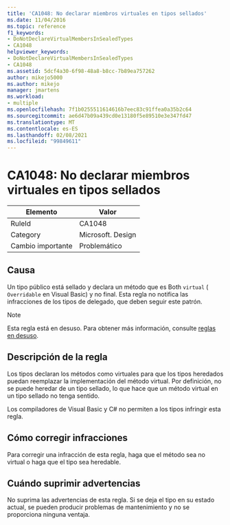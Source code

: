 ```yaml
---
title: 'CA1048: No declarar miembros virtuales en tipos sellados'
ms.date: 11/04/2016
ms.topic: reference
f1_keywords:
- DoNotDeclareVirtualMembersInSealedTypes
- CA1048
helpviewer_keywords:
- DoNotDeclareVirtualMembersInSealedTypes
- CA1048
ms.assetid: 5dcf4a30-6f98-48a8-b8cc-7b89ea757262
author: mikejo5000
ms.author: mikejo
manager: jmartens
ms.workload:
- multiple
ms.openlocfilehash: 7f1b0255511614616b7eec83c91ffea0a35b2c64
ms.sourcegitcommit: ae6d47b09a439cd0e13180f5e89510e3e347fd47
ms.translationtype: MT
ms.contentlocale: es-ES
ms.lasthandoff: 02/08/2021
ms.locfileid: "99849611"
---
```

# <a name="ca1048-do-not-declare-virtual-members-in-sealed-types"></a>CA1048: No declarar miembros virtuales en tipos sellados

|Elemento|Valor|
|-|-|
|RuleId|CA1048|
|Category|Microsoft. Design|
|Cambio importante|Problemático|

## <a name="cause"></a>Causa
Un tipo público está sellado y declara un método que es Both `virtual` ( `Overridable` en Visual Basic) y no final. Esta regla no notifica las infracciones de los tipos de delegado, que deben seguir este patrón.

> [!NOTE]
> Esta regla está en desuso. Para obtener más información, consulte [reglas en desuso](fxcop-unported-deprecated-rules.md).

## <a name="rule-description"></a>Descripción de la regla
Los tipos declaran los métodos como virtuales para que los tipos heredados puedan reemplazar la implementación del método virtual. Por definición, no se puede heredar de un tipo sellado, lo que hace que un método virtual en un tipo sellado no tenga sentido.

Los compiladores de Visual Basic y C# no permiten a los tipos infringir esta regla.

## <a name="how-to-fix-violations"></a>Cómo corregir infracciones
Para corregir una infracción de esta regla, haga que el método sea no virtual o haga que el tipo sea heredable.

## <a name="when-to-suppress-warnings"></a>Cuándo suprimir advertencias
No suprima las advertencias de esta regla. Si se deja el tipo en su estado actual, se pueden producir problemas de mantenimiento y no se proporciona ninguna ventaja.
